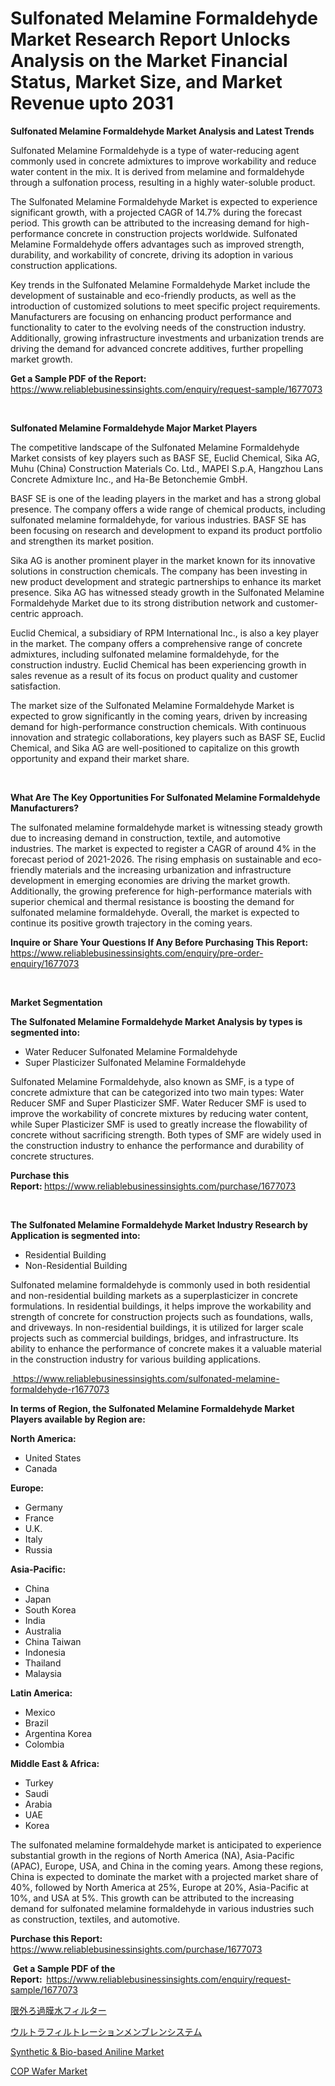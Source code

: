 <p><h1>Sulfonated Melamine Formaldehyde Market Research Report Unlocks Analysis on the Market Financial Status, Market Size, and Market Revenue upto 2031</h1></p><p><strong>Sulfonated Melamine Formaldehyde Market Analysis and Latest Trends</strong></p>
<p><p>Sulfonated Melamine Formaldehyde is a type of water-reducing agent commonly used in concrete admixtures to improve workability and reduce water content in the mix. It is derived from melamine and formaldehyde through a sulfonation process, resulting in a highly water-soluble product.</p><p>The Sulfonated Melamine Formaldehyde Market is expected to experience significant growth, with a projected CAGR of 14.7% during the forecast period. This growth can be attributed to the increasing demand for high-performance concrete in construction projects worldwide. Sulfonated Melamine Formaldehyde offers advantages such as improved strength, durability, and workability of concrete, driving its adoption in various construction applications.</p><p>Key trends in the Sulfonated Melamine Formaldehyde Market include the development of sustainable and eco-friendly products, as well as the introduction of customized solutions to meet specific project requirements. Manufacturers are focusing on enhancing product performance and functionality to cater to the evolving needs of the construction industry. Additionally, growing infrastructure investments and urbanization trends are driving the demand for advanced concrete additives, further propelling market growth.</p></p>
<p><strong>Get a Sample PDF of the Report:&nbsp;</strong> <a href="https://www.reliablebusinessinsights.com/enquiry/request-sample/1677073">https://www.reliablebusinessinsights.com/enquiry/request-sample/1677073</a></p>
<p>&nbsp;</p>
<p><strong>Sulfonated Melamine Formaldehyde Major Market Players</strong></p>
<p><p>The competitive landscape of the Sulfonated Melamine Formaldehyde Market consists of key players such as BASF SE, Euclid Chemical, Sika AG, Muhu (China) Construction Materials Co. Ltd., MAPEI S.p.A, Hangzhou Lans Concrete Admixture Inc., and Ha-Be Betonchemie GmbH. </p><p>BASF SE is one of the leading players in the market and has a strong global presence. The company offers a wide range of chemical products, including sulfonated melamine formaldehyde, for various industries. BASF SE has been focusing on research and development to expand its product portfolio and strengthen its market position.</p><p>Sika AG is another prominent player in the market known for its innovative solutions in construction chemicals. The company has been investing in new product development and strategic partnerships to enhance its market presence. Sika AG has witnessed steady growth in the Sulfonated Melamine Formaldehyde Market due to its strong distribution network and customer-centric approach.</p><p>Euclid Chemical, a subsidiary of RPM International Inc., is also a key player in the market. The company offers a comprehensive range of concrete admixtures, including sulfonated melamine formaldehyde, for the construction industry. Euclid Chemical has been experiencing growth in sales revenue as a result of its focus on product quality and customer satisfaction.</p><p>The market size of the Sulfonated Melamine Formaldehyde Market is expected to grow significantly in the coming years, driven by increasing demand for high-performance construction chemicals. With continuous innovation and strategic collaborations, key players such as BASF SE, Euclid Chemical, and Sika AG are well-positioned to capitalize on this growth opportunity and expand their market share.</p></p>
<p>&nbsp;</p>
<p><strong>What Are The Key Opportunities For Sulfonated Melamine Formaldehyde Manufacturers?</strong></p>
<p><p>The sulfonated melamine formaldehyde market is witnessing steady growth due to increasing demand in construction, textile, and automotive industries. The market is expected to register a CAGR of around 4% in the forecast period of 2021-2026. The rising emphasis on sustainable and eco-friendly materials and the increasing urbanization and infrastructure development in emerging economies are driving the market growth. Additionally, the growing preference for high-performance materials with superior chemical and thermal resistance is boosting the demand for sulfonated melamine formaldehyde. Overall, the market is expected to continue its positive growth trajectory in the coming years.</p></p>
<p><strong>Inquire or Share Your Questions If Any Before Purchasing This Report:</strong> <a href="https://www.reliablebusinessinsights.com/enquiry/pre-order-enquiry/1677073">https://www.reliablebusinessinsights.com/enquiry/pre-order-enquiry/1677073</a></p>
<p>&nbsp;</p>
<p><strong>Market Segmentation</strong></p>
<p><strong>The Sulfonated Melamine Formaldehyde Market Analysis by types is segmented into:</strong></p>
<p><ul><li>Water Reducer Sulfonated Melamine Formaldehyde</li><li>Super Plasticizer Sulfonated Melamine Formaldehyde</li></ul></p>
<p><p>Sulfonated Melamine Formaldehyde, also known as SMF, is a type of concrete admixture that can be categorized into two main types: Water Reducer SMF and Super Plasticizer SMF. Water Reducer SMF is used to improve the workability of concrete mixtures by reducing water content, while Super Plasticizer SMF is used to greatly increase the flowability of concrete without sacrificing strength. Both types of SMF are widely used in the construction industry to enhance the performance and durability of concrete structures.</p></p>
<p><strong>Purchase this Report:&nbsp;</strong><a href="https://www.reliablebusinessinsights.com/purchase/1677073">https://www.reliablebusinessinsights.com/purchase/1677073</a></p>
<p>&nbsp;</p>
<p><strong>The Sulfonated Melamine Formaldehyde Market Industry Research by Application is segmented into:</strong></p>
<p><ul><li>Residential Building</li><li>Non-Residential Building</li></ul></p>
<p><p>Sulfonated melamine formaldehyde is commonly used in both residential and non-residential building markets as a superplasticizer in concrete formulations. In residential buildings, it helps improve the workability and strength of concrete for construction projects such as foundations, walls, and driveways. In non-residential buildings, it is utilized for larger scale projects such as commercial buildings, bridges, and infrastructure. Its ability to enhance the performance of concrete makes it a valuable material in the construction industry for various building applications.</p></p>
<p><a href="https://www.reliablebusinessinsights.com/sulfonated-melamine-formaldehyde-r1677073">&nbsp;https://www.reliablebusinessinsights.com/sulfonated-melamine-formaldehyde-r1677073</a></p>
<p><strong>In terms of Region, the Sulfonated Melamine Formaldehyde Market Players available by Region are:</strong></p>
<p>
    <p> <strong> North America: </strong>
        <ul>
            <li>United States</li>
            <li>Canada</li>
        </ul>
        </p> 
    <p> <strong> Europe: </strong>
        <ul>
            <li>Germany</li>
            <li>France</li>
            <li>U.K.</li>
            <li>Italy</li>
            <li>Russia</li>
        </ul>
        </p> 
    <p> <strong> Asia-Pacific: </strong>
        <ul>
            <li>China</li>
            <li>Japan</li>
            <li>South Korea</li>
            <li>India</li>
            <li>Australia</li>
            <li>China Taiwan</li>
            <li>Indonesia</li>
            <li>Thailand</li>
            <li>Malaysia</li>
        </ul>
        </p> 
    <p> <strong> Latin America: </strong>
        <ul>
            <li>Mexico</li>
            <li>Brazil</li>
            <li>Argentina Korea</li>
            <li>Colombia</li>
        </ul>
        </p> 
    <p> <strong> Middle East & Africa: </strong>
        <ul>
            <li>Turkey</li>
            <li>Saudi</li>
            <li>Arabia</li>
            <li>UAE</li>
            <li>Korea</li>
        </ul>
    </p>
    </p>
<p><p>The sulfonated melamine formaldehyde market is anticipated to experience substantial growth in the regions of North America (NA), Asia-Pacific (APAC), Europe, USA, and China in the coming years. Among these regions, China is expected to dominate the market with a projected market share of 40%, followed by North America at 25%, Europe at 20%, Asia-Pacific at 10%, and USA at 5%. This growth can be attributed to the increasing demand for sulfonated melamine formaldehyde in various industries such as construction, textiles, and automotive.</p></p>
<p><strong>Purchase this Report: </strong><a href="https://www.reliablebusinessinsights.com/purchase/1677073">https://www.reliablebusinessinsights.com/purchase/1677073</a></p>
<p>&nbsp;<strong>Get a Sample PDF of the Report:&nbsp;&nbsp;</strong><a href="https://www.reliablebusinessinsights.com/enquiry/request-sample/1677073">https://www.reliablebusinessinsights.com/enquiry/request-sample/1677073</a></p>
<p><strong></strong></p>
<p><p><a href="https://github.com/mares423/Market-Research-Report-List-1/blob/main/681311799297.md">限外ろ過膜水フィルター</a></p><p><a href="https://github.com/FredaJerde/Market-Research-Report-List-1/blob/main/333908899298.md">ウルトラフィルトレーションメンブレンシステム</a></p><p><a href="https://github.com/mabutironaldo/Market-Research-Report-List-4/blob/main/synthetic-bio-based-aniline-market.md">Synthetic & Bio-based Aniline Market</a></p><p><a href="https://issuu.com/reportprime-2/docs/cop-wafer-market-size-2030.pptx">COP Wafer Market</a></p></p>